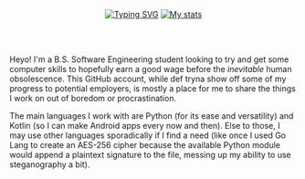   
<div align="center">
  <a href="https://git.io/typing-svg"><img src="https://readme-typing-svg.demolab.com?font=LiberationSans&weight=600&duration=1000&pause=1000&color=22C806&background=FF262600&center=true&vCenter=true&multiline=true&repeat=false&width=500&height=250&lines=Adri6336;Random+Person+Extraordinaire;Mostly+uses+Python+and+Kotlin;+;%F0%9F%8D%95%F0%9F%92%B0+Will+Sell+Soul+for+Pizza+%F0%9F%92%B0%F0%9F%8D%95;(HMU+%40+368-555-1229++%F0%9F%98%89);+;+;btw+that's+not+a+real+number+lol" alt="Typing SVG" /></a>
  <a href="https://github.com/anuraghazra/github-readme-stats"><img src="https://github-readme-stats.vercel.app/api?username=Adri6336&show_icons=true&theme=tokyonight" alt="My stats" /></a>
</div>

<br> </br>

Heyo! I'm a B.S. Software Engineering student looking to try and get some computer skills to hopefully earn a good wage before the *inevitable* human obsolescence. This GitHub account, while def tryna show off some of my progress to potential employers, is mostly a place for me to share the things I work on out of boredom or procrastination. 

The main languages I work with are Python (for its ease and versatility) and Kotlin (so I can make Android apps every now and then). Else to those, I may use other languages sporadically if I find a need (like once I used Go Lang to create an AES-256 cipher because the available Python module would append a plaintext signature to the file, messing up my ability to use steganography a bit).

